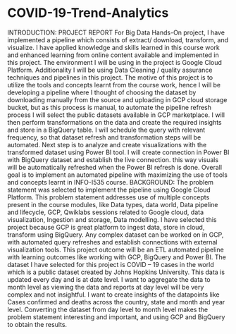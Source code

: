 # COVID-19-Trend-Analytics

INTRODUCTION:
PROJECT REPORT
 For Big Data Hands-On project, I have implemented a pipeline which consists of extract/ download, transform, and visualize. I have applied knowledge and skills learned in this course work and enhanced learning from online content available and implemented in this project. The environment I will be using in the project is Google Cloud Platform. Additionality I will be using Data Cleaning / quality assurance techniques and pipelines in this project. The motive of this project is to utilize the tools and concepts learnt from the course work, hence I will be developing a pipeline where I thought of choosing the dataset by downloading manually from the source and uploading in GCP cloud storage bucket, but as this process is manual, to automate the pipeline refresh process I will select the public datasets available in GCP marketplace. I will then perform transformations on the data and create the required insights and store in a BigQuery table. I will schedule the query with relevant frequency, so that dataset refresh and transformation steps will be automated. Next step is to analyze and create visualizations with the transformed dataset using Power BI tool. I will create connection in Power BI with BigQuery dataset and establish the live connection. this way visuals will be automatically refreshed when the Power BI refresh is done. Overall goal is to implement an automated pipeline with maximizing the use of tools and concepts learnt in INFO-I535 course.
BACKGROUND:
The problem statement was selected to implement the pipeline using Google Cloud Platform. This problem statement addresses use of multiple concepts present in the course modules, like Data types, data world, Data pipeline and lifecycle, GCP, Qwiklabs sessions related to Google cloud, data visualization, Ingestion and storage, Data modelling. I have selected this project because GCP is great platform to ingest data, store in cloud, transform using BigQuery. Any complex dataset can be worked on in GCP, with automated query refreshes and establish connections with external visualization tools. This project outcome will be an ETL automated pipeline with learning outcomes like working with GCP, BigQuery and Power BI.
The dataset I have selected for this project is COVID – 19 cases in the world which is a public dataset created by Johns Hopkins University. This data is updated every day and is at date level. I want to aggregate the data to month level as viewing the data and reports at day level will be very complex and not insightful. I want to create insights of the datapoints like Cases confirmed and deaths across the country, state and month and year level. Converting the dataset from day level to month level makes the problem statement interesting and important, and using GCP and BigQuery to obtain the results.
